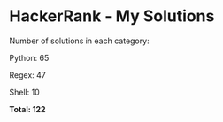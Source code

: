 # HackerRank - My Solutions

Number of solutions in each category:

Python: 65

Regex: 47

Shell: 10

**Total: 122**

